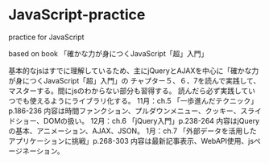 # JavaScript-practice
practice for JavaScript

based on book 「確かな力が身につくJavaScript「超」入門」

基本的なjsはすでに理解しているため、主にjQueryとAJAXを中心に「確かな力が身につくJavaScript「超」入門」の
チャプター５、６、7を読んで実践して、マスターする。間にjsのわからない部分も習得する。
読んだら必ず実践していつでも使えるようにライブラリ化する。
11月：ch.5 「一歩進んだテクニック」p.186-236
内容は時間ファンクション、プルダウンメニュー、クッキー、スライドショー、DOMの扱い。
12月：ch.6 「jQuery入門」p.238-264
内容はjQueryの基本、アニメーション、AJAX、JSON。
1月：ch.7 「外部データを活用したアプリケーションに挑戦」p.268-303
内容は最新記事表示、WebAPI使用、jsページネーション。
